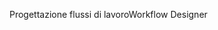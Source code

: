 <span data-ttu-id="a679b-101">Progettazione flussi di lavoro</span><span class="sxs-lookup"><span data-stu-id="a679b-101">Workflow Designer</span></span>